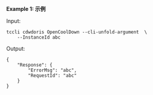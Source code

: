 **Example 1: 示例**



Input: 

```
tccli cdwdoris OpenCoolDown --cli-unfold-argument  \
    --InstanceId abc
```

Output: 
```
{
    "Response": {
        "ErrorMsg": "abc",
        "RequestId": "abc"
    }
}
```

